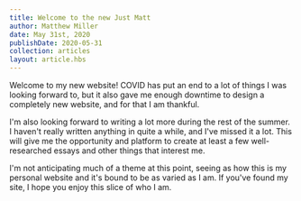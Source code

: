 ```yaml
---
title: Welcome to the new Just Matt
author: Matthew Miller
date: May 31st, 2020
publishDate: 2020-05-31
collection: articles
layout: article.hbs
---
```


Welcome to my new website!  COVID has put an end to a lot of things I was looking forward to, but it also gave me enough downtime to design a completely new website, and for that I am thankful.

I'm also looking forward to writing a lot more during the rest of the summer.  I haven't really written anything in quite a while, and I've missed it a lot.  This will give me the opportunity and platform to create at least a few well-researched essays and other things that interest me.

I'm not anticipating much of a theme at this point, seeing as how this is my personal website and it's bound to be as varied as I am.  If you've found my site, I hope you enjoy this slice of who I am.